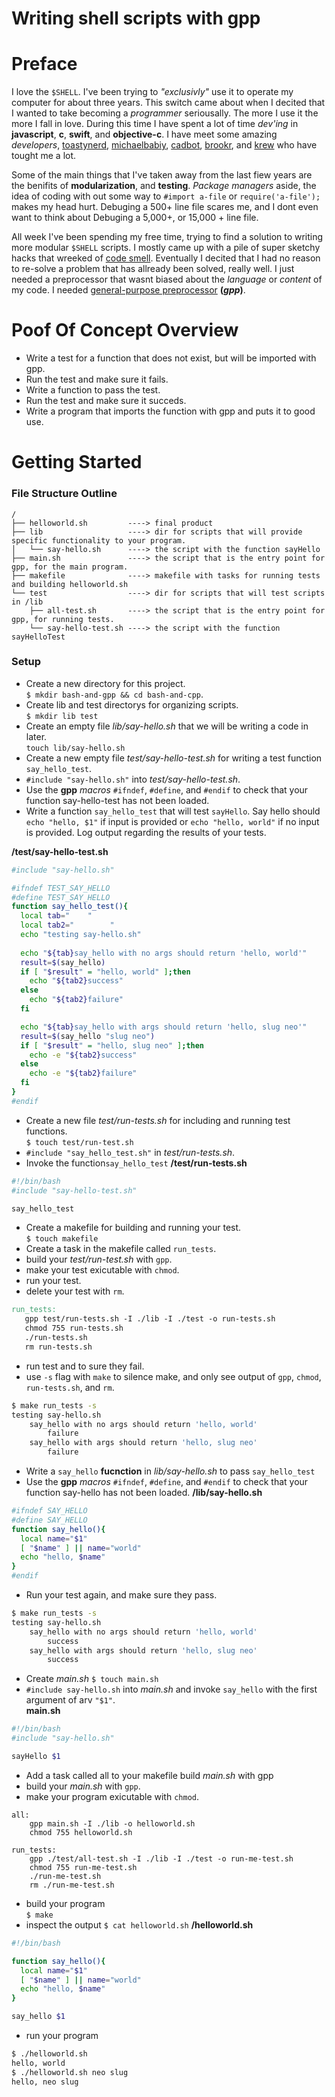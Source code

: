 Writing shell scripts with gpp
==============================

# Preface
I love the `$SHELL`. I've been trying to _"exclusivly"_ use it to operate my computer for about three years. This switch came about when I decited that I wanted to take becoming a _programmer_ seriousally. The more I use it the more I fall in love. During this time I have spent a lot of time _dev'ing_  in **javascript**, **c**, **swift**, and **objective-c**. I have meet some amazing _developers_, [toastynerd](https://github.com/toastynerd), [michaelbabiy](https://github.com/michaelbabiy), [cadbot](https://github.com/cadbot), [brookr](https://github.com/brookr), and [krew](https://github.com/slugbyte/following) who have tought me a lot.  
  
Some of the main things that I've taken away from the last fiew years are the benifits of **modularization**, and **testing**. _Package managers_ aside, the idea of coding with out some way to `#import a-file` or `require('a-file');` makes my head hurt. Debuging a 500+ line file scares me, and I dont even want to think about Debuging a 5,000+, or 15,000 + line file.   
  
All week I've been spending my free time, trying to find a solution to writing more modular `$SHELL` scripts. I mostly came up with a pile of super sketchy hacks that wreeked of [code smell](https://en.wikipedia.org/wiki/Code_smell). Eventually I decited that I had no reason to re-solve a problem that has allready been solved, really well. I just needed a preprocessor that wasnt biased about the _language_ or _content_ of my code. I needed [general-purpose preprocessor](http://en.nothingisreal.com/wiki/GPP) **(_gpp_)**. 

# Poof Of Concept Overview
* Write a test for a function that does not exist, but will be imported with gpp.
* Run the test and make sure it fails.
* Write a function to pass the test.
* Run the test and make sure it succeds.
* Write a program that imports the function with gpp and puts it to good use.

# Getting Started
### File Structure Outline
```
/
├── helloworld.sh         ----> final product
├── lib                   ----> dir for scripts that will provide specific functionality to your program. 
│   └── say-hello.sh      ----> the script with the function sayHello 
├── main.sh               ----> the script that is the entry point for gpp, for the main program.
├── makefile              ----> makefile with tasks for running tests and building helloworld.sh
└── test                  ----> dir for scripts that will test scripts in /lib
    ├── all-test.sh       ----> the script that is the entry point for gpp, for running tests.
    └── say-hello-test.sh ----> the script with the function sayHelloTest
```

### Setup
* Create a new directory for this project.  
`$ mkdir bash-and-gpp && cd bash-and-cpp`.
* Create lib and test directorys for organizing scripts.  
`$ mkdir lib test`
* Create an empty file _lib/say-hello.sh_ that we will be writing a code in later.   
`touch lib/say-hello.sh` 
* Create a new empty file _test/say-hello-test.sh_ for writing a test function `say_hello_test`.  
 * `#include "say-hello.sh"` into _test/say-hello-test.sh_.
 * Use the **gpp** _macros_ `#ifndef`, `#define`, and `#endif` to check that your function say-hello-test has not been loaded.
 * Write a  function `say_hello_test` that will test `sayHello`. Say hello should `echo "hello, $1"` if input is provided or `echo "hello, world"` if no input is provided. Log output regarding the results of your tests.

**/test/say-hello-test.sh**  
``` sh  
#include "say-hello.sh"

#ifndef TEST_SAY_HELLO
#define TEST_SAY_HELLO
function say_hello_test(){
  local tab="    "
  local tab2="        "
  echo "testing say-hello.sh"
  
  echo "${tab}say_hello with no args should return 'hello, world'"
  result=$(say_hello)  
  if [ "$result" = "hello, world" ];then 
    echo "${tab2}success"
  else 
    echo "${tab2}failure"
  fi

  echo "${tab}say_hello with args should return 'hello, slug neo'"
  result=$(say_hello "slug neo")  
  if [ "$result" = "hello, slug neo" ];then 
    echo -e "${tab2}success"
  else 
    echo -e "${tab2}failure"
  fi
}
#endif
```  
* Create a new file _test/run-tests.sh_ for including and running test functions.  
```$ touch test/run-test.sh```
 * `#include "say_hello_test.sh"` in _test/run-tests.sh_.
 * Invoke the function`say_hello_test`
**/test/run-tests.sh**  
``` sh  
#!/bin/bash
#include "say-hello-test.sh"

say_hello_test
```  
* Create a makefile for building and running your test.  
`$ touch makefile`  
* Create a task in the makefile called `run_tests`.
 * build your _test/run-test.sh_ with `gpp`.
 * make your test exicutable with `chmod`.
 * run your test.
 * delete your test with `rm`.  
``` makefile
run_tests: 
   gpp test/run-tests.sh -I ./lib -I ./test -o run-tests.sh
   chmod 755 run-tests.sh
   ./run-tests.sh
   rm run-tests.sh
```
* run test and to sure they fail.
 * use `-s` flag with `make` to silence make, and only see output of `gpp`, `chmod`, `run-tests.sh`, and `rm`.
``` sh
$ make run_tests -s
testing say-hello.sh
    say_hello with no args should return 'hello, world'
        failure
    say_hello with args should return 'hello, slug neo'
        failure

```
* Write a `say_hello` **fucnction** in _lib/say-hello.sh_ to pass `say_hello_test` 
 * Use the **gpp** _macros_ `#ifndef`, `#define`, and `#endif` to check that your function say-hello has not been loaded.
**/lib/say-hello.sh**  
``` sh  
#ifndef SAY_HELLO
#define SAY_HELLO
function say_hello(){
  local name="$1"
  [ "$name" ] || name="world"
  echo "hello, $name"
}
#endif
```  
* Run your test again, and make sure they pass.
```sh
$ make run_tests -s
testing say-hello.sh
    say_hello with no args should return 'hello, world'
        success
    say_hello with args should return 'hello, slug neo'
        success

```
* Create _main.sh_ 
`$ touch main.sh`
 * `#include say-hello.sh` into _main.sh_ and invoke `say_hello` with the first argument of arv `"$1"`.  
**main.sh**
 ``` sh  
#!/bin/bash
#include "say-hello.sh"

sayHello $1
```  
* Add a task called all to your makefile build _main.sh_ with gpp
 * build your _main.sh_ with `gpp`.
 * make your program exicutable with `chmod`. 
```
all:
	gpp main.sh -I ./lib -o helloworld.sh
	chmod 755 helloworld.sh

run_tests: 
	gpp ./test/all-test.sh -I ./lib -I ./test -o run-me-test.sh
	chmod 755 run-me-test.sh
	./run-me-test.sh
	rm ./run-me-test.sh
```
* build your program  
`$ make`
* inspect the output
`$ cat helloworld.sh`
**/helloworld.sh**  
``` sh  
#!/bin/bash

function say_hello(){
  local name="$1"
  [ "$name" ] || name="world"
  echo "hello, $name"
}

say_hello $1
```  

* run your program
``` sh
$ ./helloworld.sh
hello, world
$ ./helloworld.sh neo slug
hello, neo slug
```
